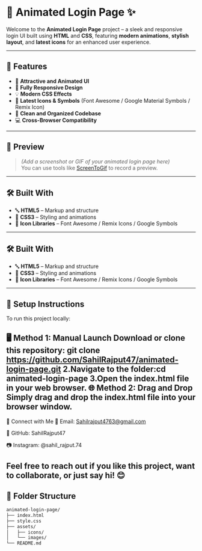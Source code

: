 # 🔐 Animated Login Page ✨

Welcome to the **Animated Login Page** project – a sleek and responsive login UI built using **HTML** and **CSS**, featuring **modern animations**, **stylish layout**, and **latest icons** for an enhanced user experience.

---

## 🚀 Features

- 🌟 **Attractive and Animated UI**
- 📱 **Fully Responsive Design**
- 💡 **Modern CSS Effects**
- 🔣 **Latest Icons & Symbols** (Font Awesome / Google Material Symbols / Remix Icon)
- 🧩 **Clean and Organized Codebase**
- 💻 **Cross-Browser Compatibility**

---

## 📸 Preview

> *(Add a screenshot or GIF of your animated login page here)*  
You can use tools like [ScreenToGif](https://www.screentogif.com/) to record a preview.

---

## 🛠️ Built With

- 🔤 **HTML5** – Markup and structure
- 🎨 **CSS3** – Styling and animations
- 🧿 **Icon Libraries** – Font Awesome / Remix Icons / Google Symbols

---

## 🛠️ Built With

- 🔤 **HTML5** – Markup and structure
- 🎨 **CSS3** – Styling and animations
- 🧿 **Icon Libraries** – Font Awesome / Remix Icons / Google Symbols

---

## 🔧 Setup Instructions
To run this project locally:

🖥️ Method 1: Manual Launch
Download or clone this repository:
git clone https://github.com/SahilRajput47/animated-login-page.git
2.Navigate to the folder:cd animated-login-page
3.Open the index.html file in your web browser.
🌐 Method 2: Drag and Drop
Simply drag and drop the index.html file into your browser window.
---
🔗 Connect with Me
📧 Email: Sahilrajput4763@gmail.com

🐙 GitHub: SahilRajput47

📷 Instagram: @sahil_rajput.74

Feel free to reach out if you like this project, want to collaborate, or just say hi! 😊
---


## 📁 Folder Structure

```bash
animated-login-page/
├── index.html
├── style.css
├── assets/
│   ├── icons/
│   └── images/
└── README.md



